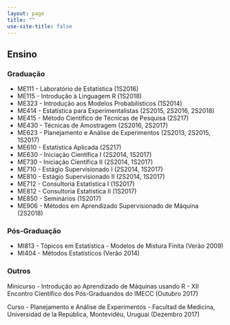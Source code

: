 ```yaml
---
layout: page
title: ""
use-site-title: false
---
```


<link rel="stylesheet" href="https://use.fontawesome.com/releases/v5.2.0/css/all.css" integrity="sha384-hWVjflwFxL6sNzntih27bfxkr27PmbbK/iSvJ+a4+0owXq79v+lsFkW54bOGbiDQ" crossorigin="anonymous">

## <i class="fas fa-chalkboard-teacher"></i> Ensino

### Graduação
* ME111 - Laboratório de Estatística (1S2016)
* ME115 - Introdução à Linguagem R (1S2018)
* ME323 - Introdução aos Modelos Probabilísticos (1S2014)
* ME414 - Estatística para Experimentalistas (2S2015, 2S2016, 2S2018)
* ME415 -  Método Científico de Técnicas de Pesquisa (2S217)
* ME430 - Técnicas de Amostragem (2S2016, 2S2017)
* ME623 - Planejamento e Análise de Experimentos (2S2013, 2S2015, 1S2017)
* ME610 - Estatística Aplicada (2S217)
* ME630 - Iniciação Científica I (2S2014, 1S2017)
* ME730 - Iniciação Científica II (2S2014, 1S2017)
* ME710 - Estágio Supervisionado I (2S2014, 1S2017)
* ME810 - Estágio Supervisionado II (2S2014, 1S2017)
* ME712 - Consultoria Estatística I (1S2017)
* ME812 - Consultoria Estatística II (1S2017)
* ME850 - Seminários (1S2017)
* ME906 - Métodos em Aprendizado Supervisionado de Máquina (2S2018)


### Pós-Graduação
* MI813 - Tópicos em Estatística - Modelos de Mistura Finita (Verão 2009)
* MI404 - Métodos Estatísticos (Verão 2014)


### Outros
Minicurso - Introdução ao Aprendizado de Máquinas usando R - XII Encontro Científico dos Pós-Graduandos do IMECC (Outubro 2017)

Curso - Planejamento e Análise de Experimentos - Facultad de Medicina, Universidad de la República, Montevidéu, Uruguai (Dezembro 2017)